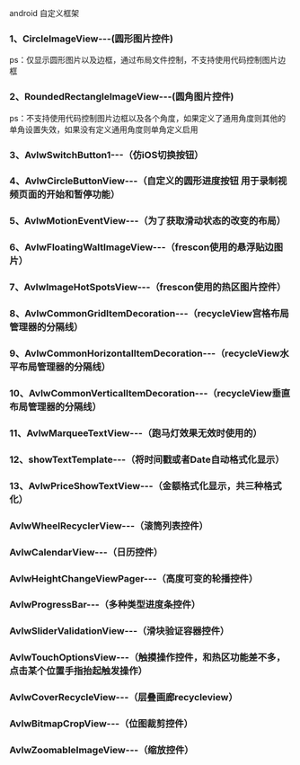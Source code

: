 android 自定义框架

<h3>1、CircleImageView---(圆形图片控件)</h3>
ps：仅显示圆形图片以及边框，通过布局文件控制，不支持使用代码控制图片边框

<h3>2、RoundedRectangleImageView---(圆角图片控件)</h3>
ps：不支持使用代码控制图片边框以及各个角度，如果定义了通用角度则其他的单角设置失效，如果没有定义通用角度则单角定义启用

<h3>3、AvlwSwitchButton1---（仿iOS切换按钮）

<h3>4、AvlwCircleButtonView---（自定义的圆形进度按钮 用于录制视频页面的开始和暂停功能）

<h3>5、AvlwMotionEventView---（为了获取滑动状态的改变的布局）

<h3>6、AvlwFloatingWaltImageView---（frescon使用的悬浮贴边图片）

<h3>7、AvlwImageHotSpotsView---（frescon使用的热区图片控件）

<h3>8、AvlwCommonGridItemDecoration---（recycleView宫格布局管理器的分隔线）

<h3>9、AvlwCommonHorizontalItemDecoration---（recycleView水平布局管理器的分隔线）

<h3>10、AvlwCommonVerticalItemDecoration---（recycleView垂直布局管理器的分隔线）

<h3>11、AvlwMarqueeTextView---（跑马灯效果无效时使用的）

<h3>12、showTextTemplate---（将时间戳或者Date自动格式化显示）

<h3>13、AvlwPriceShowTextView---（金额格式化显示，共三种格式化）

<h3>AvlwWheelRecyclerView---（滚筒列表控件）

<h3>AvlwCalendarView---（日历控件）

<h3>AvlwHeightChangeViewPager---（高度可变的轮播控件）

<h3>AvlwProgressBar---（多种类型进度条控件）

<h3>AvlwSliderValidationView---（滑块验证容器控件）

<h3>AvlwTouchOptionsView---（触摸操作控件，和热区功能差不多，点击某个位置手指抬起触发操作）

<h3>AvlwCoverRecycleView---（层叠画廊recycleview）

<h3>AvlwBitmapCropView---（位图裁剪控件）

<h3>AvlwZoomableImageView---（缩放控件）

